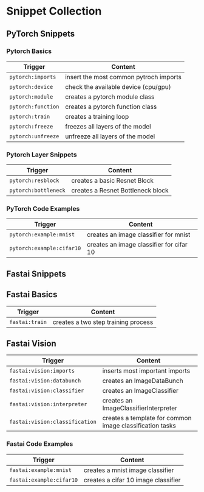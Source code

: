 # Snippet Collection

## PyTorch Snippets

### Pytorch Basics

| Trigger            | Content                                |
| ------------------ | -------------------------------------- |
| `pytorch:imports`  | insert the most common pytroch imports |
| `pytorch:device`   | check the available device (cpu/gpu)   |
| `pytorch:module`   | creates a pytorch module class         |
| `pytorch:function` | creates a pytorch function class       |
| `pytorch:train`    | creates a training loop                |
| `pytorch:freeze`   | freezes all layers of the model        |
| `pytorch:unfreeze` | unfreeze all layers of the model       |

### Pytorch Layer Snippets

| Trigger              | Content                           |
| -------------------- | --------------------------------- |
| `pytorch:resblock`   | creates a basic Resnet Block      |
| `pytorch:bottleneck` | creates a Resnet Bottleneck block |

### PyTorch Code Examples

| Trigger                   | Content                                  |
| ------------------------- | ---------------------------------------- |
| `pytorch:example:mnist`   | creates an image classifier for mnist    |
| `pytorch:example:cifar10` | creates an image classifier for cifar 10 |

## Fastai Snippets

## Fastai Basics

| Trigger        | Content                             |
| -------------- | ----------------------------------- |
| `fastai:train` | creates a two step training process |

## Fastai Vision

| Trigger                        | Content                                                  |
| ------------------------------ | -------------------------------------------------------- |
| `fastai:vision:imports`        | inserts most important imports                           |
| `fastai:vision:databunch`      | creates an ImageDataBunch                                |
| `fastai:vision:classifier`     | creates an ImageClassifier                               |
| `fastai:vision:interpreter`    | creates an ImageClassifierInterpreter                    |
| `fastai:vision:classification` | creates a template for common image classification tasks |

### Fastai Code Examples

| Trigger                  | Content                             |
| ------------------------ | ----------------------------------- |
| `fastai:example:mnist`   | creates a mnist image classifier    |
| `fastai:example:cifar10` | creates a cifar 10 image classifier |